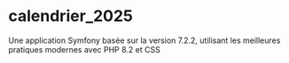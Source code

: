 # calendrier_2025
Une application Symfony basée sur la version 7.2.2, utilisant les meilleures pratiques modernes avec PHP 8.2 et CSS
